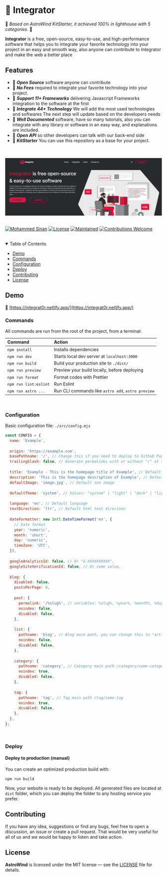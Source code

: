 # 🏮 Integrator


🎇 _Based on AstroWind KitStarter, it achieved 100% in lighthouse with 5 categories_. 🎇

**Integrator** is a free, open-source, easy-to-use, and high-performance software that helps you to integrate your favorite technology into your project in an easy and smooth way, also anyone can contribute to Integrator
and make the web a better place


## Features

- 🎯 **_Open Source_** software anyone can contribute
- 🎯 **_No Fees_** required to integrate your favorite technology into your project.
- 🎯 **_Support 11+ Frameworks_** delivering Javascript Frameworks integration to the software at the first
- 🎯 **_Integrate 44+ Technology_** We will add the most used technologies and softwares The next step will update based on the developers needs
- 🎯 **_Well Documented_** software, have so many tutorials, also you can integrate with any library or software in an easy way, and explanations are included.
- 🎯 **_Open API_** so other developers can talk with our back-end side 
- 🎯 **_KitStarter_** You can use this repository as a base for your project.

<br>
<br>

<img src="https://github.com/mohammmedsinan/Integrator/blob/master/src/assets/visuals/readme.jpeg" alt="AstroWind Theme Screenshot">

<br>
<br>

[![Mohammed Sinan](https://custom-icon-badges.demolab.com/badge/made%20by%20-onWidget-556bf2?style=flat-square&logo=onwidget&logoColor=white&labelColor=101827)](https://onwidget.com)
[![License](https://img.shields.io/github/license/onwidget/astrowind?style=flat-square&color=dddddd&labelColor=000000)](https://github.com/onwidget/astrowind/blob/main/LICENSE.md)
[![Maintained](https://img.shields.io/badge/maintained%3F-yes-brightgreen.svg?style=flat-square)](https://github.com/onwidget)
[![Contributions Welcome](https://img.shields.io/badge/contributions-welcome-brightgreen.svg?style=flat-square)](https://github.com/onwidget/astrowind#contributing)

<br>

<details open>
<summary>Table of Contents</summary>

- [Demo](#demo)
- [Commands](#commands)
- [Configuration](#configuration)
- [Deploy](#deploy)
- [Contributing](#contributing)
- [License](#license)

</details>


## Demo

📌 [https://integrat0r.netlify.app/](https://integrat0r.netlify.app/)


### Commands

All commands are run from the root of the project, from a terminal:

| Command               | Action                                             |
| :-------------------- | :------------------------------------------------- |
| `npm install`         | Installs dependencies                              |
| `npm run dev`         | Starts local dev server at `localhost:3000`        |
| `npm run build`       | Build your production site to `./dist/`            |
| `npm run preview`     | Preview your build locally, before deploying       |
| `npm run format`      | Format codes with Prettier                         |
| `npm run lint:eslint` | Run Eslint                                         |
| `npm run astro ...`   | Run CLI commands like `astro add`, `astro preview` |

<br>

### Configuration

Basic configuration file: `./src/config.mjs`

```javascript
const CONFIG = {
  name: 'Example',

  origin: 'https://example.com',
  basePathname: '/', // Change this if you need to deploy to Github Pages, for example
  trailingSlash: false, // Generate permalinks with or without "/" at the end

  title: 'Example - This is the homepage title of Example', // Default seo title
  description: 'This is the homepage description of Example', // Default seo description
  defaultImage: 'image.jpg', // Default seo image

  defaultTheme: 'system', // Values: "system" | "light" | "dark" | "light:only" | "dark:only"

  language: 'en', // Default language
  textDirection: 'ltr', // Default html text direction

  dateFormatter: new Intl.DateTimeFormat('en', {
    // Date format
    year: 'numeric',
    month: 'short',
    day: 'numeric',
    timeZone: 'UTC',
  }),

  googleAnalyticsId: false, // Or "G-XXXXXXXXXX",
  googleSiteVerificationId: false, // Or some value,

  blog: {
    disabled: false,
    postsPerPage: 4,

    post: {
      permalink: '/%slug%', // variables: %slug%, %year%, %month%, %day%, %hour%, %minute%, %second%, %category%
      noindex: false,
      disabled: false,
    },

    list: {
      pathname: 'blog', // Blog main path, you can change this to "articles" (/articles)
      noindex: false,
      disabled: false,
    },

    category: {
      pathname: 'category', // Category main path /category/some-category
      noindex: true,
      disabled: false,
    },

    tag: {
      pathname: 'tag', // Tag main path /tag/some-tag
      noindex: true,
      disabled: false,
    },
  },
};
```

<br>

### Deploy

#### Deploy to production (manual)

You can create an optimized production build with:

```shell
npm run build
```

Now, your website is ready to be deployed. All generated files are located at
`dist` folder, which you can deploy the folder to any hosting service you
prefer.

## Contributing

If you have any idea, suggestions or find any bugs, feel free to open a discussion, an issue or create a pull request.
That would be very useful for all of us and we would be happy to listen and take action.


## License

**AstroWind** is licensed under the MIT license — see the [LICENSE](./LICENSE.md) file for details.
